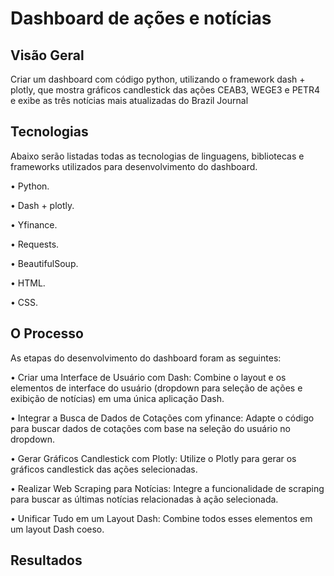 # Dashboard de ações e notícias

## Visão Geral

Criar um dashboard com código python, utilizando o framework dash + plotly, que mostra gráficos candlestick das ações CEAB3, WEGE3 e PETR4 e exibe as três notícias mais atualizadas do Brazil Journal

## Tecnologias

Abaixo serão listadas todas as tecnologias de linguagens, bibliotecas e frameworks utilizados para desenvolvimento do dashboard.

• Python.

• Dash + plotly.

• Yfinance.

• Requests.

• BeautifulSoup.

• HTML.

• CSS.

## O Processo

As etapas do desenvolvimento do dashboard foram as seguintes:

• Criar uma Interface de Usuário com Dash: Combine o layout e os elementos de interface do usuário (dropdown para seleção de ações e exibição de notícias) em uma única aplicação Dash.

• Integrar a Busca de Dados de Cotações com yfinance: Adapte o código para buscar dados de cotações com base na seleção do usuário no dropdown.

• Gerar Gráficos Candlestick com Plotly: Utilize o Plotly para gerar os gráficos candlestick das ações selecionadas.

• Realizar Web Scraping para Notícias: Integre a funcionalidade de scraping para buscar as últimas notícias relacionadas à ação selecionada.

• Unificar Tudo em um Layout Dash: Combine todos esses elementos em um layout Dash coeso.


## Resultados


